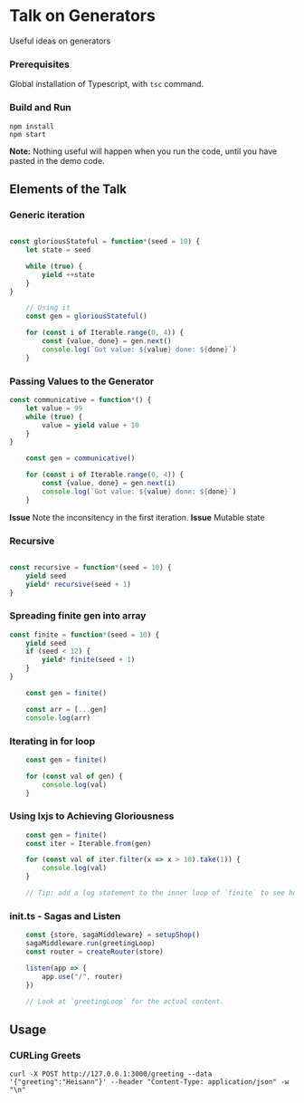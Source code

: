 # Talk on Generators

Useful ideas on generators

### Prerequisites

Global installation of Typescript, with `tsc` command.

### Build and Run

```
npm install
npm start
```

**Note:** Nothing useful will happen when you run the code, until you have pasted in the demo code.

## Elements of the Talk


### Generic iteration
```typescript 

const gloriousStateful = function*(seed = 10) {
	let state = seed

	while (true) {
		yield ++state
	}
}

	// Using it
	const gen = gloriousStateful()

	for (const i of Iterable.range(0, 4)) {
		const {value, done} = gen.next()
		console.log(`Got value: ${value} done: ${done}`)
	}

```

### Passing Values to the Generator

```typescript
const communicative = function*() {
	let value = 99
	while (true) {
		value = yield value + 10
	}
}

	const gen = communicative()

	for (const i of Iterable.range(0, 4)) {
		const {value, done} = gen.next(i)
		console.log(`Got value: ${value} done: ${done}`)
	}
```

**Issue** Note the inconsitency in the first iteration.
**Issue** Mutable state

### Recursive

```typescript

const recursive = function*(seed = 10) {
	yield seed
	yield* recursive(seed + 1)
}

```

### Spreading finite gen into array

```typescript
const finite = function*(seed = 10) {
	yield seed
	if (seed < 12) {
		yield* finite(seed + 1)
	}
}

	const gen = finite()

	const arr = [...gen]
	console.log(arr)
```

### Iterating in for loop

```typescript
	const gen = finite()

	for (const val of gen) {
		console.log(val)
	}
```

### Using Ixjs to Achieving Gloriousness

```typescript
	const gen = finite()
	const iter = Iterable.from(gen)

	for (const val of iter.filter(x => x > 10).take(1)) {
		console.log(val)
	}

	// Tip: add a log statement to the inner loop of `finite` to see how many times it actually runs.
```

### init.ts - Sagas and Listen

```typescript
	const {store, sagaMiddleware} = setupShop()
	sagaMiddleware.run(greetingLoop)
	const router = createRouter(store)

	listen(app => {
		app.use("/", router)
	})

	// Look at `greetingLoop` for the actual content.
```

## Usage

### CURLing Greets

```
curl -X POST http://127.0.0.1:3000/greeting --data '{"greeting":"Heisann"}' --header "Content-Type: application/json" -w "\n"
```
